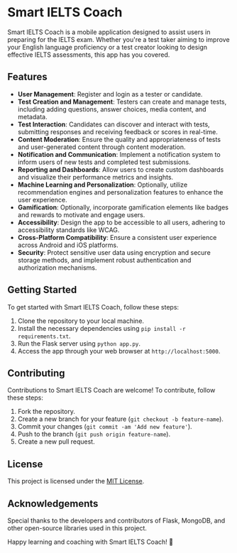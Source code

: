 # Smart IELTS Coach

Smart IELTS Coach is a mobile application designed to assist users in preparing for the IELTS exam. Whether you're a test taker aiming to improve your English language proficiency or a test creator looking to design effective IELTS assessments, this app has you covered.

## Features

- **User Management**: Register and login as a tester or candidate.
- **Test Creation and Management**: Testers can create and manage tests, including adding questions, answer choices, media content, and metadata.
- **Test Interaction**: Candidates can discover and interact with tests, submitting responses and receiving feedback or scores in real-time.
- **Content Moderation**: Ensure the quality and appropriateness of tests and user-generated content through content moderation.
- **Notification and Communication**: Implement a notification system to inform users of new tests and completed test submissions.
- **Reporting and Dashboards**: Allow users to create custom dashboards and visualize their performance metrics and insights.
- **Machine Learning and Personalization**: Optionally, utilize recommendation engines and personalization features to enhance the user experience.
- **Gamification**: Optionally, incorporate gamification elements like badges and rewards to motivate and engage users.
- **Accessibility**: Design the app to be accessible to all users, adhering to accessibility standards like WCAG.
- **Cross-Platform Compatibility**: Ensure a consistent user experience across Android and iOS platforms.
- **Security**: Protect sensitive user data using encryption and secure storage methods, and implement robust authentication and authorization mechanisms.

## Getting Started

To get started with Smart IELTS Coach, follow these steps:

1. Clone the repository to your local machine.
2. Install the necessary dependencies using `pip install -r requirements.txt`.
3. Run the Flask server using `python app.py`.
4. Access the app through your web browser at `http://localhost:5000`.

## Contributing

Contributions to Smart IELTS Coach are welcome! To contribute, follow these steps:

1. Fork the repository.
2. Create a new branch for your feature (`git checkout -b feature-name`).
3. Commit your changes (`git commit -am 'Add new feature'`).
4. Push to the branch (`git push origin feature-name`).
5. Create a new pull request.

## License

This project is licensed under the [MIT License](LICENSE).

## Acknowledgements

Special thanks to the developers and contributors of Flask, MongoDB, and other open-source libraries used in this project.

Happy learning and coaching with Smart IELTS Coach! 🚀
